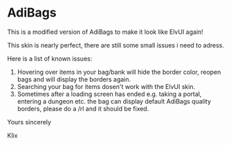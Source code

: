# AdiBags
This is a modified version of AdiBags to make it look like ElvUI again!

This skin is nearly perfect, there are still some small issues i need to adress.

Here is a list of known issues:
1. Hovering over items in your bag/bank will hide the border color, reopen bags and will display the borders again.
2. Searching your bag for items dosen't work with the ElvUI skin.
3. Sometimes after a loading screen has ended e.g. taking a portal, entering a dungeon etc. the bag can display default AdiBags quality borders, please do a /rl and it should be fixed.


Yours sincerely

Klix

